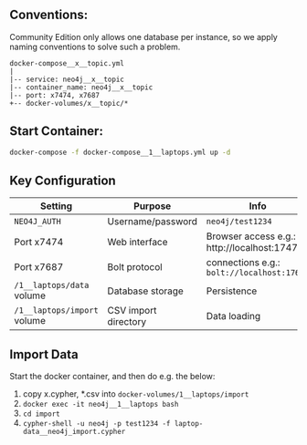 ## Conventions:

Community Edition only allows one database per instance, so we apply naming conventions to solve such a problem.

```text
docker-compose__x__topic.yml
|
|-- service: neo4j__x__topic
|-- container_name: neo4j__x__topic
|-- port: x7474, x7687
+-- docker-volumes/x__topic/*
```

## Start Container:

```bash
docker-compose -f docker-compose__1__laptops.yml up -d
```

## Key Configuration

| Setting                     | Purpose              | Info                                        |
|-----------------------------|----------------------|---------------------------------------------|
| `NEO4J_AUTH`                | Username/password    | `neo4j/test1234`                            |
| Port x7474                  | Web interface        | Browser access e.g.: http://localhost:17474 |
| Port x7687                  | Bolt protocol        | connections e.g.: `bolt://localhost:17687`  |
| `/1__laptops/data` volume   | Database storage     | Persistence                                 |
| `/1__laptops/import` volume | CSV import directory | Data loading                                |

## Import Data

Start the docker container, and then do e.g. the below:

1. copy x.cypher, *.csv into `docker-volumes/1__laptops/import`
2. `docker exec -it neo4j__1__laptops bash`
3. `cd import`
4. `cypher-shell -u neo4j -p test1234 -f laptop-data__neo4j_import.cypher`